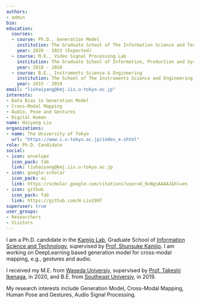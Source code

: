 ```yaml
---
authors:
- admin
bio: 
education:
  courses:
  - course: Ph.D., Generation Model
    institution: The Graduate School of The Information Science and Technology, The University of Tokyo
    year: 2020 - 2023 (Expected)
  - course: M.E., Video Signal Processing Lab
    institution: The Graduate School of Information, Production and Systems, Waseda University
    year: 2018 - 2020
  - course: B.E., Instruments Science & Engineering
    institution: The School of The Instruments Science and Engineering, Southeast University
    year: 2015 - 2019
email: "liuhaiyang@kmj.iis.u-tokyo.ac.jp"
interests:
- Data Bias in Generation Model
- Cross-Modal Mapping
- Audio, Pose and Gestures
- Digital Human 
name: Haiyang Liu
organizations:
- name: The University of Tokyo
  url: "https://www.i.u-tokyo.ac.jp/index_e.shtml"
role: Ph.D. Candidate
social:
- icon: envelope
  icon_pack: fab
  link: liuhaiyang@kmj.iis.u-tokyo.ac.jp
- icon: google-scholar
  icon_pack: ai
  link: https://scholar.google.com/citations?user=U_9vNgsAAAAJ&hl=en
- icon: github
  icon_pack: fab
  link: https://github.com/H-Liu1997
superuser: true
user_groups:
- Researchers
- Visitors
---
```


I am a Ph.D. candidate in the [Kamijo Lab](<http://kmj.iis.u-tokyo.ac.jp/e_index.html>), Graduate School of [Information Science and Technology](https://www.i.u-tokyo.ac.jp/index_e.shtml), supervised by [Prof. Shunsuke Kamijo](https://www.iis.u-tokyo.ac.jp/en/research/staff/shunsuke-kamijo/). I am working on DeepLearning based generation model for cross-modal mapping, e.g., gestures and audio.

I received my M.E. from <a href="https://www.waseda.jp/top/en/">Waseda Universiy</a>, supervised by <a href="http://www.waseda.jp/sem-ikenaga/content/ikenaga/ikenaga-E.htm">Prof. Takeshi Ikenaga</a>, in 2020,  and B.E. from <a href="https://www.seu.edu.cn/english/">Southeast Universiy</a>, in 2019.

My research interests include Generation Model, Cross-Modal Mapping, Human Pose and Gestures, Audio Signal Processing.


